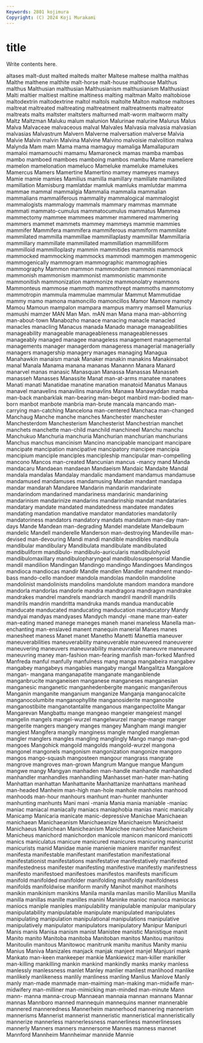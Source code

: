 ```yaml
---
Keywords: 2801 kojimura
Copyright: (C) 2024 Koji Murakami
---
```


# title

Write contents here.



altases
malt-dust malted malteds malter Maltese maltese maltha malthas Malthe malthene
malthite malt-horse malt-house malthouse Malthus malthus Malthusian malthusian Malthusianism malthusianism
Malthusiast Malti maltier maltiest maltine maltiness malting maltman Malto maltobiose
maltodextrin maltodextrine maltol maltols maltolte Malton maltose maltoses maltreat maltreated
maltreating maltreatment maltreatments maltreator maltreats malts maltster maltsters malturned malt-worm
maltworm malty Maltz Maltzman Maluku malum malunion Malurinae malurine Malurus
Malus Malva Malvaceae malvaceous malval Malvales Malvasia malvasia malvasian malvasias
Malvastrum Malvern Malverne malversation malverse Malvia Malvie Malvin malvin Malvina
Malvine Malvino malvoisie malvolition malwa Malynda Mam mam Mama mama
mamaguy mamaliga Mamallapuram mamaloi mamamouchi mamamu Mamaroneck mamas mamba mambas
mambo mamboed mamboes mamboing mambos mambu Mame mameliere mamelon mamelonation
mameluco Mameluke mameluke mamelukes Mamercus Mamers Mamertine Mamertino mamey mameyes
mameys Mamie mamie mamies Mamilius mamilla mamillary mamillate mamillated mamillation
Mamisburg mamlatdar mamluk mamluks mamlutdar mamma mammae mammal mammalgia Mammalia
mammalia mammalian mammalians mammaliferous mammality mammalogical mammalogist mammalogists mammalogy mammals
mammary mammas mammate mammati mammato-cumulus mammatocumulus mammatus Mammea mammectomy mammee
mammees mammer mammered mammering mammers mammet mammets mammey mammeys mammie
mammies mammifer Mammifera mammifera mammiferous mammiform mammilate mammilated mammilla mammillae
mammillaplasty mammillar Mammillaria mammillary mammillate mammillated mammillation mammilliform mammilloid mammilloplasty
mammin mammitides mammitis mammock mammocked mammocking mammocks mammodi mammogen mammogenic
mammogenically mammogram mammographic mammographies mammography Mammon mammon mammondom mammoni mammoniacal
mammonish mammonism mammonist mammonistic mammonite mammonitish mammonization mammonize mammonolatry mammons
Mammonteus mammose mammoth mammothrept mammoths mammotomy mammotropin mammula mammulae mammular
Mammut Mammutidae mammy mamo mamona mamoncillo mamoncillos Mamor Mamore mamoty
Mamou Mamoun mampalon mampara mampus mamry mamsell Mamurius mamushi mamzer
MAN Man Man. mAN man Mana mana man-abhorring man-about-town Manabozho
manace manacing manacle manacled manacles manacling Manacus manada Manado manage
manageabilities manageability manageable manageableness manageablenesses manageably managed managee manageless management
managemental managements manager managerdom manageress managerial managerially managers managership managery
manages managing Managua Manahawkin manaism manak Manaker manakin manakins Manakinsabot
manal Manala Manama manana mananas Manannn Manara Manard manarvel manas
manasic Manasquan Manassa Manassas Manasseh manasseh Manasses Manassite Manat man-at-arms
manatee manatees Manati manati Manatidae manatine manation manatoid Manatus Manaus
manavel manavelins manavilins manavlins Manawa Manawyddan manba man-back manbarklak man-bearing
man-begot manbird man-bodied man-born manbot manbote manbria man-brute mancala mancando
man-carrying man-catching Mancelona man-centered Manchaca man-changed Manchaug Manche manche manches
Manchester manchester Manchesterdom Manchesterism Manchesterist Manchestrian manchet manchets manchette man-child
manchild manchineel Manchu manchu Manchukuo Manchuria manchuria Manchurian manchurian manchurians
Manchus manchus mancinism Mancino mancipable mancipant mancipare mancipate mancipation mancipative
mancipatory mancipee mancipia mancipium manciple manciples mancipleship mancipular man-compelling mancono
Mancos man-created Mancunian mancus -mancy mand Manda mandacaru Mandaean mandaean
Mandaeism Mandaic Mandaite Mandal mandala mandalas Mandalay mandalic mandament mandamus
mandamuse mandamused mandamuses mandamusing Mandan mandant mandapa mandar mandarah Mandaree
Mandarin mandarin mandarinate mandarindom mandarined mandariness mandarinic mandarining mandarinism mandarinize
mandarins mandarinship mandat mandataries mandatary mandate mandated mandatedness mandatee mandates
mandating mandation mandative mandator mandatories mandatorily mandatoriness mandators mandatory mandats
mandatum man-day man-days Mande Mandean man-degrading Mandel mandelate Mandelbaum mandelic
Mandell manderelle Manderson man-destroying Mandeville man-devised man-devouring Mandi mandi mandible
mandibles mandibula mandibular mandibulary Mandibulata mandibulate mandibulated mandibuliform mandibulo- mandibulo-auricularis
mandibulohyoid mandibulomaxillary mandibulopharyngeal mandibulosuspensorial Mandie mandil mandilion Mandingan Mandingo mandingo
Mandingoes Mandingos mandioca mandiocas mandir Mandle mandlen Mandler mandment mando-bass
mando-cello mandoer mandola mandolas mandolin mandoline mandolinist mandolinists mandolins mandolute
mandom mandora mandore mandorla mandorlas mandorle mandra mandragora mandragvn mandrake
mandrakes mandrel mandrels mandriarch mandril mandrill mandrills mandrils mandrin mandritta
mandruka mands mandua manducable manducate manducated manducating manducation manducatory Mandy
mandyai mandyas mandyases Mandych mandyi -mane mane man-eater man-eating maned
manege maneges maneh manei maneless Manella man-enchanting man-enslaved manent manequin
manerial Manes manes manesheet maness Manet manet Manetho Manetti Manettia
maneuver maneuverabilities maneuverability maneuverable maneuvered maneuverer maneuvering maneuvers maneuvrability maneuvrable
maneuvre maneuvred maneuvring maney man-fashion man-fearing manfish man-forked Manfred Manfreda
manful manfully manfulness mang manga mangabeira mangabev mangabey mangabeys mangabies
mangaby mangal Mangalitza Mangalore mangan- mangana manganapatite manganate manganblende manganbrucite
manganeisen manganese manganeses manganesian manganesic manganetic manganhedenbergite manganic manganiferous Manganin
manganite manganium manganize Manganja manganocalcite manganocolumbite manganophyllite manganosiderite manganosite manganostibiite
manganotantalite manganous manganpectolite Mangar Mangarevan Mangbattu mange mangeao mangeier mangeiest
mangel mangelin mangels mangel-wurzel mangelwurzel mange-mange manger mangerite mangers mangery
manges mangey Mangham mangi mangier mangiest Mangifera mangily manginess mangle
mangled mangleman mangler manglers mangles mangling manglingly Mango mango man-god
mangoes Mangohick mangold mangolds mangold-wurzel mangona mangonel mangonels mangonism mangonization
mangonize mangoro mangos mango-squash mangosteen mangour mangrass mangrate mangrove mangroves
man-grown Mangrum Mangue mangue Mangum mangwe mangy Mangyan manhaden man-handle
manhandle manhandled manhandler manhandles manhandling Manhasset man-hater man-hating Manhattan manhattan
Manhattanite Manhattanize manhattans manhead man-headed Manheim man-high man-hole manhole manholes
manhood manhoods man-hour manhours manhunt man-hunter manhunter manhunting manhunts Mani
mani -mania Mania mania maniable -maniac maniac maniacal maniacally maniacs
maniaphobia manias manic manically Manicamp Manicaria manicate manic-depressive Manichae Manichaean
manichaean Manichaeanism Manichaeanize Manichaeism Manichaeist Manichaeus Manichean Manicheanism Manichee manichee
Manicheism Manicheus manichord manichordon manicole manicon manicord manicotti manics maniculatus
manicure manicured manicures manicuring manicurist manicurists manid Manidae manie manienie
maniere manifer manifest manifesta manifestable manifestant manifestation manifestational manifestationist manifestations
manifestative manifestatively manifested manifestedness manifester manifesting manifestive manifestly manifestness manifesto
manifestoed manifestoes manifestos manifests manificum manifold manifolded manifolder manifolding manifoldly
manifoldness manifolds manifoldwise maniform manify Manihot manihot manihots manikin manikinism
manikins Manila manila manilas manilio Manilius Manilla manilla manillas manille
manilles manini Maninke manioc manioca maniocas maniocs maniple maniples manipulability
manipulable manipular manipulary manipulatability manipulatable manipulate manipulated manipulates manipulating manipulation
manipulational manipulations manipulative manipulatively manipulator manipulators manipulatory Manipur Manipuri Manis
manis Manisa manism manist Manistee manistic Manistique manit Manito manito
Manitoba manitoba Manitoban manitos Manitou manitou Manitoulin manitous Manitowoc manitrunk
manitu manitus Manity maniu Manius Maniva Manizales manjack manjak manjeet
manjel Manjusri mank Mankato man-keen mankeeper mankie Mankiewicz man-killer mankiller
man-killing mankilling mankin mankind mankindly manks manky manless manlessly manlessness
manlet Manley manlier manliest manlihood manlike manlikely manlikeness manlily manliness
manling Manlius Manlove Manly manly man-made manmade man-maiming man-making man-midwife
man-midwifery man-milliner man-mimicking man-minded man-minute Mann mann- manna manna-croup Mannaean
mannaia mannan mannans Mannar mannas Mannboro manned mannequin mannequins manner
mannerable mannered manneredness Mannerheim mannerhood mannering mannerism mannerisms Mannerist mannerist
manneristic manneristical manneristically mannerize mannerless mannerlessness mannerliness mannerlinesses mannerly Manners
manners mannersome Mannes manness mannet Mannford Mannheim Mannheimar mannide Mannie
